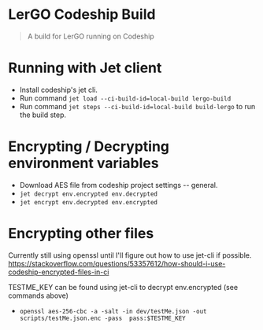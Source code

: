 # LerGO Codeship Build

> A build for LerGO running on Codeship

# Running with Jet client

 - Install codeship's jet cli.
 - Run command `jet load --ci-build-id=local-build lergo-build`
 - Run command `jet steps --ci-build-id=local-build build-lergo` to run the build step.

# Encrypting / Decrypting environment variables

 - Download AES file from codeship project settings -- general.
 - `jet decrypt env.encrypted env.decrypted`
 - `jet encrypt env.decrypted env.encrypted`


# Encrypting other files

Currently still using openssl until I'll figure out how to use jet-cli if possible.   
https://stackoverflow.com/questions/53357612/how-should-i-use-codeship-encrypted-files-in-ci

TESTME_KEY can be found using jet-cli to decrypt env.encrypted (see commands above)

 - `openssl aes-256-cbc -a -salt -in dev/testMe.json -out scripts/testMe.json.enc -pass  pass:$TESTME_KEY`
